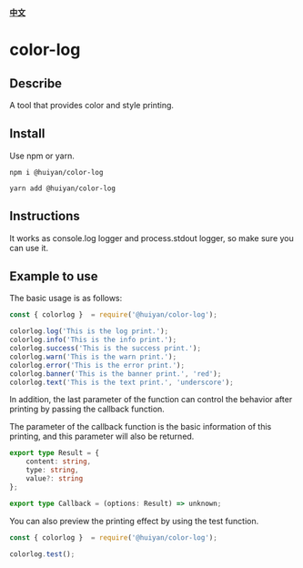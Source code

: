 [**中文**](./README_CN.md)
# color-log


## Describe
A tool that provides color and style printing.


## Install
Use npm or yarn.

`npm i @huiyan/color-log`

`yarn add @huiyan/color-log`


## Instructions
It works as console.log logger and process.stdout logger, so make sure you can use it.


## Example to use
The basic usage is as follows:

```js
const { colorlog }  = require('@huiyan/color-log');

colorlog.log('This is the log print.');
colorlog.info('This is the info print.');
colorlog.success('This is the success print.');
colorlog.warn('This is the warn print.');
colorlog.error('This is the error print.');
colorlog.banner('This is the banner print.', 'red');
colorlog.text('This is the text print.', 'underscore');
```

In addition, the last parameter of the function can control the behavior after printing by passing the callback function.

The parameter of the callback function is the basic information of this printing, and this parameter will also be returned.

```ts
export type Result = {
    content: string,
    type: string,
    value?: string
};

export type Callback = (options: Result) => unknown;
```

You can also preview the printing effect by using the test function.

```js
const { colorlog }  = require('@huiyan/color-log');

colorlog.test();
```
